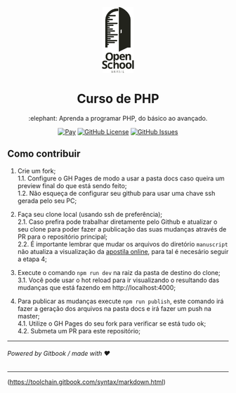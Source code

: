 <p align="center"><img src="https://github.com/openschoolbr/design/raw/master/src/png/black-vertical.png" height="150px" alt="Open School Brasil"></p>
<h1 align="center">Curso de PHP</h1>
<p align="center">:elephant: Aprenda a programar PHP, do básico ao avançado.</p>

<p align="center">
  <a href="#"><img src="https://img.shields.io/badge/%24-free-%23a10000.svg" alt="Pay"></a> 
  <a href="/LICENSE.md"><img src="https://img.shields.io/badge/license-MIT-blue.svg" alt="GitHub License"></a>
  <a href="/issues"><img src="https://img.shields.io/github/issues/openschoolbr/curso-php.svg" alt="GitHub Issues"></a>
</p>

## Como contribuir

1. Crie um fork;<br>
  1.1. Configure o GH Pages de modo a usar a pasta docs caso queira um preview final do que está sendo feito;<br>
  1.2. Não esqueça de configurar seu github para usar uma chave ssh gerada pelo seu PC;<br>

2. Faça seu clone local (usando ssh de preferência);<br>
  2.1. Caso prefira pode trabalhar diretamente pelo Github e atualizar o seu clone para poder fazer a publicação das suas mudanças através de PR para o repositório principal;<br>
  2.2. É importante lembrar que mudar os arquivos do diretório `manuscript` não atualiza a visualização da [apostila online](https://openschoolbr.github.io/curso-php), para tal é necesário seguir a etapa 4;<br>

3. Execute o comando `npm run dev` na raiz da pasta de destino do clone;<br>
  3.1. Você pode usar o hot reload para ir visualizando o resultando das mudanças que está fazendo em http://localhost:4000;<br>

4. Para publicar as mudanças execute `npm run publish`, este comando irá fazer a geração dos arquivos na pasta docs e irá fazer um push na master;<br>
  4.1. Utilize o GH Pages do seu fork para verificar se está tudo ok;<br>
  4.2. Submeta um PR para este repositório;<br>

----

###### Powered by Gitbook / made with ♥

----
(https://toolchain.gitbook.com/syntax/markdown.html)

